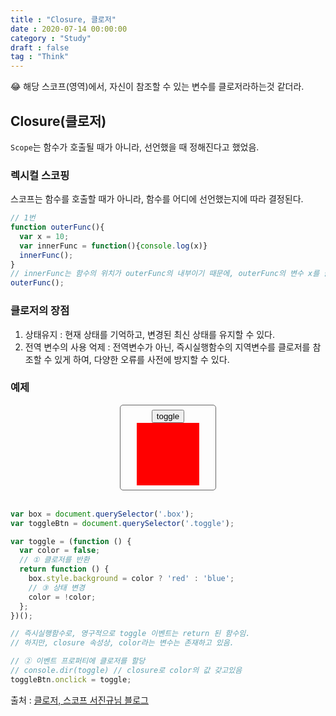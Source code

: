 ```yaml
---
title : "Closure, 클로저"
date : 2020-07-14 00:00:00
category : "Study"
draft : false
tag : "Think"
---   
```


😂 해당 스코프(영역)에서, 자신이 참조할 수 있는 변수를 클로저라하는것 같더라.

## Closure(클로저)
`Scope`는 함수가 호출될 때가 아니라, 선언했을 때 정해진다고 했었음.

### 렉시컬 스코핑
스코프는 함수를 호출할 때가 아니라, 함수를 어디에 선언했는지에 따라 결정된다.
```javascript
// 1번
function outerFunc(){
  var x = 10;
  var innerFunc = function(){console.log(x)}
  innerFunc();
}
// innerFunc는 함수의 위치가 outerFunc의 내부이기 때문에, outerFunc의 변수 x를 클로저로 가져올 수있으며, innerFunc자신을 참조할 수 있다.
outerFunc();
```
### 클로저의 장점
1. 상태유지 : 현재 상태를 기억하고, 변경된 최신 상태를 유지할 수 있다.
2. 전역 변수의 사용 억제 : 전역변수가 아닌, 즉시실행함수의 지역변수를 클로저를 참조할 수 있게 하여, 다양한 오류를 사전에 방지할 수 있다.

### 예제
<div style="
  width : 30%;
  margin : 0 auto;
  display : flex;
  flex-direction : column;
  align-items : center;
  border : 1px solid #666666; 
  border-radius : 5px;
  padding : 0.5em 0;"
>
  <button class="toggle">toggle</button>
  <div class="box" style="width: 100px; height: 100px; background: red;"></div>
</div>
<br>
<script>
var box = document.querySelector('.box');
var toggleBtn = document.querySelector('.toggle');
var toggle = (function () {
  var color = false;
  // ① 클로저를 반환
  return function () {
    box.style.background = color ? 'red' : 'blue';
    // ③ 상태 변경
    color = !color;
  };
})();
toggleBtn.onclick = toggle;
</script>

```javascript
var box = document.querySelector('.box');
var toggleBtn = document.querySelector('.toggle');

var toggle = (function () {
  var color = false;
  // ① 클로저를 반환
  return function () {
    box.style.background = color ? 'red' : 'blue';
    // ③ 상태 변경
    color = !color;
  };
})();

// 즉시실행함수로, 영구적으로 toggle 이벤트는 return 된 함수임.
// 하지만, closure 속성상, color라는 변수는 존재하고 있음.

// ② 이벤트 프로퍼티에 클로저를 할당
// console.dir(toggle) // closure로 color의 값 갖고있음
toggleBtn.onclick = toggle;
```
출처 : [클로저, 스코프 서진규님 블로그](https://velog.io/@jakeseo_me/%EC%9E%90%EB%B0%94%EC%8A%A4%ED%81%AC%EB%A6%BD%ED%8A%B8-%EA%B0%9C%EB%B0%9C%EC%9E%90%EB%9D%BC%EB%A9%B4-%EC%95%8C%EC%95%84%EC%95%BC-%ED%95%A0-33%EA%B0%80%EC%A7%80-%EA%B0%9C%EB%85%90-6-%ED%95%A8%EC%88%98%EC%99%80-%EB%B8%94%EB%A1%9D-%EC%8A%A4%EC%BD%94%ED%94%84-%EB%B2%88%EC%97%AD-dijuhrub1x)